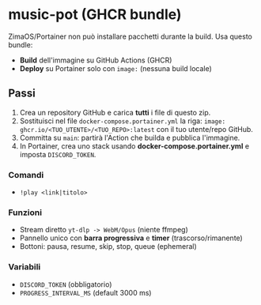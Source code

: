 # music-pot (GHCR bundle)

ZimaOS/Portainer non può installare pacchetti durante la build. Usa questo bundle:
- **Build** dell'immagine su GitHub Actions (GHCR)
- **Deploy** su Portainer solo con `image:` (nessuna build locale)

## Passi
1. Crea un repository GitHub e carica **tutti** i file di questo zip.
2. Sostituisci nel file `docker-compose.portainer.yml` la riga:
   `image: ghcr.io/<TUO_UTENTE>/<TUO_REPO>:latest`
   con il tuo utente/repo GitHub.
3. Committa su `main`: partirà l'Action che builda e pubblica l'immagine.
4. In Portainer, crea uno stack usando **docker-compose.portainer.yml** e imposta `DISCORD_TOKEN`.

### Comandi
- `!play <link|titolo>`

### Funzioni
- Stream diretto `yt-dlp -> WebM/Opus` (niente ffmpeg)
- Pannello unico con **barra progressiva** e **timer** (trascorso/rimanente)
- Bottoni: pausa, resume, skip, stop, queue (ephemeral)

### Variabili
- `DISCORD_TOKEN` (obbligatorio)
- `PROGRESS_INTERVAL_MS` (default 3000 ms)
